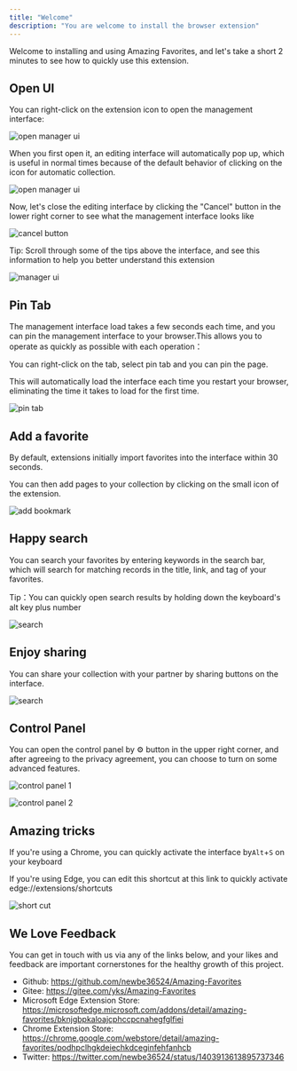 ```yaml
---
title: "Welcome"
description: "You are welcome to install the browser extension"
---
```


Welcome to installing and using Amazing Favorites, and let's take a short 2 minutes to see how to quickly use this extension.

## Open UI

You can right-click on the extension icon to open the management interface:

![open manager ui](/images/20210815-005.png)

When you first open it, an editing interface will automatically pop up, which is useful in normal times because of the default behavior of clicking on the icon for automatic collection.

![open manager ui](/images/20210815-006.png)

Now, let's close the editing interface by clicking the "Cancel" button in the lower right corner to see what the management interface looks like

![cancel button](/images/20210815-007.png)

Tip: Scroll through some of the tips above the interface, and see this information to help you better understand this extension

![manager ui](/images/20210815-013.png)

## Pin Tab

The management interface load takes a few seconds each time, and you can pin the management interface to your browser.This allows you to operate as quickly as possible with each operation：

You can right-click on the tab, select pin tab and you can pin the page.

This will automatically load the interface each time you restart your browser, eliminating the time it takes to load for the first time.

![pin tab](/images/20210815-008.png)

## Add a favorite

By default, extensions initially import favorites into the interface within 30 seconds.

You can then add pages to your collection by clicking on the small icon of the extension.

![add bookmark](/images/20210805-002.gif)

## Happy search

You can search your favorites by entering keywords in the search bar, which will search for matching records in the title, link, and tag of your favorites.

Tip：You can quickly open search results by holding down the keyboard's alt key plus number

![search](/images/20210815-009.gif)

## Enjoy sharing

You can share your collection with your partner by sharing buttons on the interface.

![search](/images/20210805-001.gif)

## Control Panel

You can open the control panel by ⚙ button in the upper right corner, and after agreeing to the privacy agreement, you can choose to turn on some advanced features.

![control panel 1](/images/20210815-011.png)

![control panel 2](/images/20210815-012.png)

## Amazing tricks

If you're using a Chrome, you can quickly activate the interface by`Alt`+`S` on your keyboard

If you're using Edge, you can edit this shortcut at this link to quickly activate edge://extensions/shortcuts

![short cut](/images/20210815-010.png)

## We Love Feedback

You can get in touch with us via any of the links below, and your likes and feedback are important cornerstones for the healthy growth of this project.

- Github: <https://github.com/newbe36524/Amazing-Favorites>
- Gitee: <https://gitee.com/yks/Amazing-Favorites>
- Microsoft Edge Extension Store: <https://microsoftedge.microsoft.com/addons/detail/amazing-favorites/bknjgbpkaloajcphccpcnahegfglfiei>
- Chrome Extension Store: <https://chrome.google.com/webstore/detail/amazing-favorites/podhpclhgkdeiechkdceginfehfanhcb>
- Twitter: <https://twitter.com/newbe36524/status/1403913613895737346>
